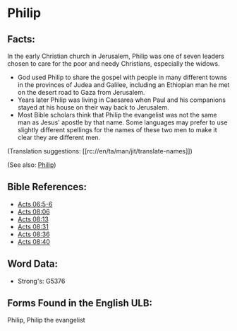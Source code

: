 # Philip

## Facts:

In the early Christian church in Jerusalem, Philip was one of seven leaders chosen to care for the poor and needy Christians, especially the widows.

* God used Philip to share the gospel with people in many different towns in the provinces of Judea and Galilee, including an Ethiopian man he met on the desert road to Gaza from Jerusalem.
* Years later Philip was living in Caesarea when Paul and his companions stayed at his house on their way back to Jerusalem.
* Most Bible scholars think that Philip the evangelist was not the same man as Jesus' apostle by that name. Some languages may prefer to use slightly different spellings for the names of these two men to make it clear they are different men.

(Translation suggestions: [[rc://en/ta/man/jit/translate-names]])

(See also: [Philip](../names/philiptheapostle.md))

## Bible References:

* [Acts 06:5-6](rc://en/tn/help/act/06/05)
* [Acts 08:06](rc://en/tn/help/act/08/06)
* [Acts 08:13](rc://en/tn/help/act/08/13)
* [Acts 08:31](rc://en/tn/help/act/08/31)
* [Acts 08:36](rc://en/tn/help/act/08/36)
* [Acts 08:40](rc://en/tn/help/act/08/40)

## Word Data:

* Strong's: G5376

## Forms Found in the English ULB:

Philip, Philip the evangelist
